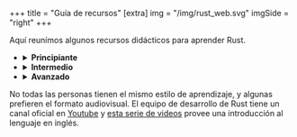 +++
title = "Guía de recursos"
[extra]
img = "/img/rust_web.svg"
imgSide = "right"
+++

Aquí reunímos algunos recursos didácticos para aprender Rust.

- <details>
    <summary><b>Principiante</b></summary>
    <hr>
    En general recomendamos comenzar por el libro oficial, porque es el principal recurso oficial que se mantiene actualizado a la par del lenguaje.
    
    [The Rust Programming Language](https://doc.rust-lang.org/book/)

    El punto de inicio de toda la documentación oficial se encuentra [aquí](https://www.rust-lang.org/learn). De particular interes inmediato a principiantes es la documentación de la [librería estandar](https://doc.rust-lang.org/std/index.html) y la documentación de [Cargo](https://doc.rust-lang.org/cargo/index.html).

    Para iniciar una práctica guiada se recomienda el curso de [Rustlings](https://github.com/rust-lang/rustlings/) y para ver ejemplos de código aplicado [Rust by Example](https://doc.rust-lang.org/stable/rust-by-example/).

    Otros recursos interesates:
        
    -  [Intro Rust](http://intorust.com/)
    -  [Learning Rust](https://learning-rust.github.io/)
    <hr>
    </details>

- <details>
    <summary><b>Intermedio</b></summary>
    <hr>
    No tenemos pero puedes contribuir si deseas :D
    <hr>
  </details>

- <details>
    <summary><b>Avanzado</b></summary>
    <hr>
    
    [The Rust Cookbook](https://rust-lang-nursery.github.io/rust-cookbook/)

    Un recurso avanzado es [Learn Rust With Entirely Too Many Linked Lists](https://rust-unofficial.github.io/too-many-lists/)
    <hr>
  </details>

No todas las personas tienen el mismo estilo de aprendizaje, y algunas prefieren el formato audiovisual. El equipo de desarrollo de Rust tiene un canal oficial en [Youtube](https://www.youtube.com/channel/UCaYhcUwRBNscFNUKTjgPFiA) y [esta serie de videos](https://www.youtube.com/playlist?list=PLLqEtX6ql2EyPAZ1M2_C0GgVd4A-_L4_5) provee una introducción al lenguaje en inglés.